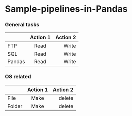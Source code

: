 # Sample-pipelines-in-Pandas




### General tasks
|    |   Action 1    |Action 2|
|----------|:-------------:|------:|
| FTP | Read | Write| 
| SQL | Read | Write| 
|Pandas| Read | Write|


### OS related
|    |   Action 1    |Action 2|
|----------|:-------------:|------:|
| File | Make | delete |
| Folder| Make | delete  |


